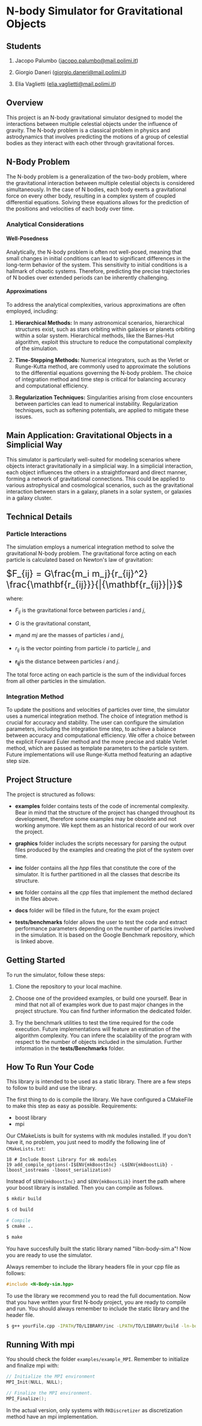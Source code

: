 # N-body Simulator for Gravitational Objects

## Students

1. Jacopo Palumbo (jacopo.palumbo@mail.polimi.it)
  
2. Giorgio Daneri (giorgio.daneri@mail.polimi.it)
  
3. Elia Vaglietti (elia.vaglietti@mail.polimi.it)
  

## Overview

This project is an N-body gravitational simulator designed to model the interactions between multiple celestial objects under the influence of gravity. The N-body problem is a classical problem in physics and astrodynamics that involves predicting the motions of a group of celestial bodies as they interact with each other through gravitational forces.

## N-Body Problem

The N-body problem is a generalization of the two-body problem, where the gravitational interaction between multiple celestial objects is considered simultaneously. In the case of N bodies, each body exerts a gravitational force on every other body, resulting in a complex system of coupled differential equations. Solving these equations allows for the prediction of the positions and velocities of each body over time.

### Analytical Considerations

#### Well-Posedness

Analytically, the N-body problem is often not well-posed, meaning that small changes in initial conditions can lead to significant differences in the long-term behavior of the system. This sensitivity to initial conditions is a hallmark of chaotic systems. Therefore, predicting the precise trajectories of N bodies over extended periods can be inherently challenging.

#### Approximations

To address the analytical complexities, various approximations are often employed, including:

1. **Hierarchical Methods:** In many astronomical scenarios, hierarchical structures exist, such as stars orbiting within galaxies or planets orbiting within a solar system. Hierarchical methods, like the Barnes-Hut algorithm, exploit this structure to reduce the computational complexity of the simulation.
  
2. **Time-Stepping Methods:** Numerical integrators, such as the Verlet or Runge-Kutta method, are commonly used to approximate the solutions to the differential equations governing the N-body problem. The choice of integration method and time step is critical for balancing accuracy and computational efficiency.
  
3. **Regularization Techniques:** Singularities arising from close encounters between particles can lead to numerical instability. Regularization techniques, such as softening potentials, are applied to mitigate these issues.
  

## Main Application: Gravitational Objects in a Simplicial Way

This simulator is particularly well-suited for modeling scenarios where objects interact gravitationally in a simplicial way. In a simplicial interaction, each object influences the others in a straightforward and direct manner, forming a network of gravitational connections. This could be applied to various astrophysical and cosmological scenarios, such as the gravitational interaction between stars in a galaxy, planets in a solar system, or galaxies in a galaxy cluster.

## Technical Details

### Particle Interactions

The simulation employs a numerical integration method to solve the gravitational N-body problem. The gravitational force acting on each particle is calculated based on Newton's law of gravitation:

<span style="font-size: x-large;">$F_{ij} = G\frac{m_i m_j}{r_{ij}^2} \frac{\mathbf{r_{ij}}}{|{\mathbf{r_{ij}}|}}$</span>

where:

- $F_{ij}$​ is the gravitational force between particles $i$ and $j$,
  
- $G$ is the gravitational constant,
  
- $m_i$​ and $mj$​ are the masses of particles $i$ and $j$,
  
- $r_{ij}$​ is the vector pointing from particle $i$ to particle $j$, and
  
- $\mathbf{r_{ij}}​$ is the distance between particles $i$ and $j$.
  

The total force acting on each particle is the sum of the individual forces from all other particles in the simulation.

### Integration Method

To update the positions and velocities of particles over time, the simulator uses a numerical integration method. The choice of integration method is crucial for accuracy and stability. The user can configure the simulation parameters, including the integration time step, to achieve a balance between accuracy and computational efficiency. We offer a choice between the explicit Forward Euler method and the more precise and stable Verlet method, which are passed as template parameters to the particle system. Future implementations will use Runge-Kutta method featuring an adaptive step size.

## Project Structure

The project is structured as follows:

- **examples** folder contains tests of the code of incremental complexity. Bear in mind that the structure of the project has changed throughout its development, therefore some examples may be obsolete and not working anymore. We kept them as an historical record of our work over the project.
  
- **graphics** folder includes the scripts necessary for parsing the output files produced by the examples and creating the plot of the system over time.
  
- **inc** folder contains all the *hpp* files that constitute the core of the simulator. It is further partitioned in all the classes that describe its structure.
  
- **src** folder contains all the *cpp* files that implement the method declared in the files above.
  
- **docs** folder will be filled in the future, for the exam project
  
- **tests/benchmarks** folder allows the user to test the code and extract performance parameters depending on the number of particles involved in the simulation. It is based on the Google Benchmark repository, which is linked above.
  

## Getting Started

To run the simulator, follow these steps:

1. Clone the repository to your local machine.
  
2. Choose one of the provideed examples, or build one yourself. Bear in mind that not all of examples work due to past major changes in the project structure. You can find further information the dedicated folder.
  
3. Try the benchmark utilities to test the time required for the code execution. Future implementations will feature an estimation of the algorithm complexity. You can infere the scalability of the program with respect to the number of objects included in the simulation. Further information in the **tests/Benchmarks** folder.

## How To Run Your Code
This library is intended to be used as a static library. There are a few steps to follow to build and use the library. 

The first thing to do is compile the library. We have configured a CMakeFile to make this step as easy as possible.
Requirements:
- boost library
- mpi

Our CMakeLists is built for systems with mk modules installed. If you don't have it, no problem, you just need to modify the following line of ```CMakeLists.txt```:
```
18 # Include Boost Library for mk modules
19 add_compile_options(-I$ENV{mkBoostInc} -L$ENV{mkBoostLib} -lboost_iostreams -lboost_serialization)
```
Instead of ```$ENV{mkBoostInc}``` and ```$ENV{mkBoostLib}``` insert the path where your boost library is installed. Then you can compile as follows.

```bash
$ mkdir build

$ cd build

# Compile
$ cmake ..

$ make
```

You have succesfully built the static library named "libn-body-sim.a"! Now you are ready to use the simulator.

Always remember to include the library headers file in your cpp file as follows:
```cpp
#include <N-Body-sim.hpp>
```

To use the library we recommend you to read the full documentation.
Now that you have written your first N-body project, you are ready to compile and run. You should always remember to include the static library and the header file. 
```bash
$ g++ yourFile.cpp -IPATH/TO/LIBRARY/inc -LPATH/TO/LIBRARY/build -ln-body-sim -o yourFile.o
```

## Running With mpi
You should check the folder ```examples/example_MPI```. Remember to initialize and finalize mpi with:
```cpp
// Initialize the MPI environment
MPI_Init(NULL, NULL);

// Finalize the MPI environment.
MPI_Finalize();
```
In the actual version, only systems with ```RKDiscretizer``` as discretization method have an mpi implementation.